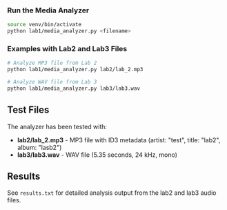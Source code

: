 ### Run the Media Analyzer

```bash
source venv/bin/activate
python lab1/media_analyzer.py <filename>
```

### Examples with Lab2 and Lab3 Files

```bash
# Analyze MP3 file from Lab 2
python lab1/media_analyzer.py lab2/lab_2.mp3

# Analyze WAV file from Lab 3
python lab1/media_analyzer.py lab3/lab3.wav
```

## Test Files

The analyzer has been tested with:

- **lab2/lab_2.mp3** - MP3 file with ID3 metadata (artist: "test", title: "lab2", album: "lasb2")
- **lab3/lab3.wav** - WAV file (5.35 seconds, 24 kHz, mono)

## Results

See `results.txt` for detailed analysis output from the lab2 and lab3 audio files.
